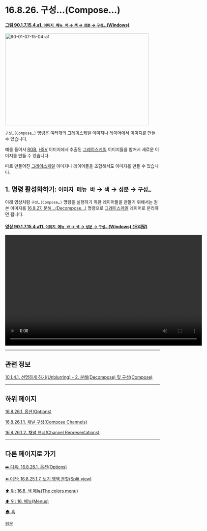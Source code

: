 # 16.8.26. 구성…(Compose…)

<a id="90-01-07-15-04-a1"></a>

#### [그림 90.1.7.15.4.a1. `이미지 메뉴 바` → `색` → `성분` → `구성…` (Windows)](./90-01-07-15-04-compose.md#90-01-07-15-04-a1)
<img width="466" height="299" alt="90-01-07-15-04-a1" src="https://github.com/user-attachments/assets/d0c88a2f-4b82-4af4-a15e-a282e8c6a8aa" />

`구성…(Compose…)` 명령은 여러개의 [그레이스케일](./19-glossaryx-color_mode_grayscale.md) 이미지나 레이어에서 이미지를 만들 수 있습니다.

예를 들어서 [RGB](./19-glossaryx-color_mode_rgb.md), [HSV](./19-glossaryx-color_model_hsv.md) 이미지에서 추출된 [그레이스케일](./19-glossaryx-color_mode_grayscale.md) 이미지들을 합쳐서 새로운 이미지를 만들 수 있습니다.

따로 만들어진 [그레이스케일](./19-glossaryx-color_mode_grayscale.md) 이미지나 레이어들을 조합해서도 이미지를 만들 수 있습니다.

<a id="16-08-26-s1"></a>

## 1. 명령 활성화하기: `이미지 메뉴 바` → `색` → `성분` → `구성…`

아래 영상처럼 `구성…(Compose…)` 명령을 실행하기 위한 레이어들을 만들기 위해서는 원본 이미지를 [16.8.27. 분해…(Decompose…)](./16-08-27-decompose.md) 명령으로 [그레이스케일](./19-glossaryx-color_mode_grayscale.md) 레이어로 분리하면 됩니다.

<a id="90-01-07-15-04-a11"></a>

#### [영상 90.1.7.15.4.a11. `이미지 메뉴 바` → `색` → `성분` → `구성…` (Windows) (우리말)](./90-01-07-15-04-compose.md#90-01-07-15-04-a11)
<video controls="controls" width="640" height="360" src="https://github.com/user-attachments/assets/1bc04d7d-86b7-4ce3-a5b4-ad5b8960b454"></video>

***

## 관련 정보

[10.1.4.1. 선명하게 하기(Unblurring) - 2. 분해(Decompose) 및 구성(Compose)](./10-01-04-01-unblurring.md#10-01-04-01-s2)

***

## 하위 페이지

[16.8.26.1. 옵션(Options)](./16-08-26-01-00-options.md)

[16.8.26.1.1. 채널 구성(Compose Channels)](./16-08-26-01-01-compose_channels.md)

[16.8.26.1.2. 채널 표시(Channel Representations)](./16-08-26-01-02-channel_representations.md)

***

## 다른 페이지로 가기

[➡️ 다음: 16.8.26.1. 옵션(Options)](./16-08-26-01-00-options.md)

[⬅️ 이전: 16.8.25.1.7. 보기 영역 분할(Split view)](./16-08-25-01-07-split_view.md)

[⬆️ 위: 16.8. 색 메뉴(The colors menu)](./16-08-00-the-colors-menu.md)

[⬆️ 위: 16. 메뉴(Menus)](./16-00-menus.md)

[🏠 홈](./00-home.md)

[원문](https://docs.gimp.org/2.10/ko/plug-in-compose.html)